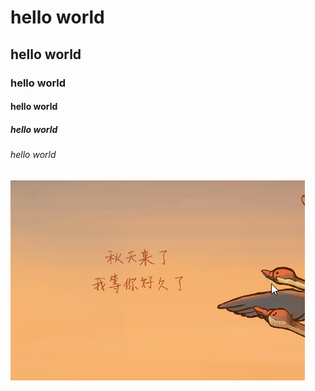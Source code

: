# hello world
## hello world
### hello world
#### hello world
##### hello world
###### hello world
![](picture/test2.png)
